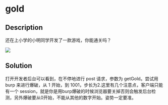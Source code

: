 # gold

## Description

还在上小学的小明同学开发了一款游戏，你能通关吗？

![](https://xzfile.aliyuncs.com/media/upload/picture/20180828002227-635f3298-aa15-1.gif)

## Solution

打开开发者后台可以看到，在不停地进行 post 请求，参数为 getGold。尝试用 burp 来进行爆破，从 1 开始，到 1001，步长为2.这里有几个注意点，客户端只能有一个 session，就是你是用burp爆破的时候浏览器要关掉否则会触发后台检测，另外爆破要从0开始，不能从其他的数字开始。姿势一定要准。